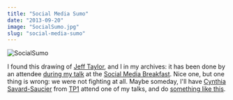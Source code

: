 ```yaml
---
title: "Social Media Sumo"
date: "2013-09-20"
image: "SocialSumo.jpg"
slug: "social-media-sumo"
---
```


![SocialSumo](images/SocialSumo.jpg)

I found this drawing of [Jeff Taylor](https://twitter.com/moetaylor), and I in my archives: it has been done by an attendee [during my talk](https://fred.dev/social-media-breakfast-montreal-and-the-personal-branding/ "Social Media Breakfast Montreal and the personal branding") at the [Social Media Breakfast](https://www.smbmtl.com/). Nice one, but one thing is wrong: we were not fighting at all. Maybe someday, I'll have [Cynthia Savard-Saucier](https://twitter.com/CynthiaSavard) from [TP1](https://www.tp1.ca) attend one of my talks, and do [something like this](https://www.flickr.com/photos/tp1/9683791289/in/set-72157635408286230/).

